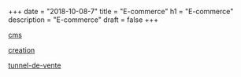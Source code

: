 +++
date = "2018-10-08-7"
title = "E-commerce"
h1 = "E-commerce"
description = "E-commerce"
draft = false
+++

[cms](/ecommerce/cms/)

[creation](/ecommerce/creation/)

[tunnel-de-vente](/ecommerce/tunnel-de-vente/)